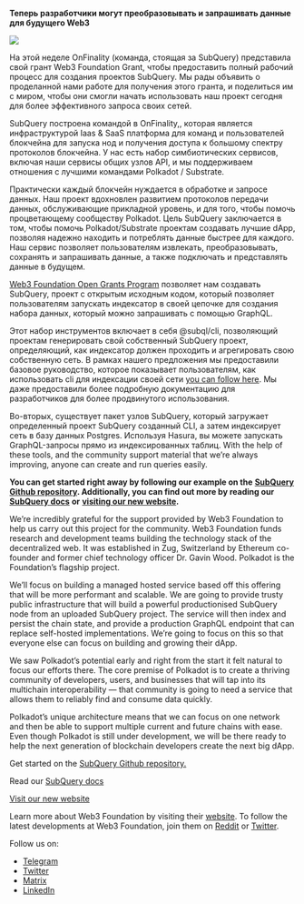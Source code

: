 
**Теперь разработчики могут преобразовывать и запрашивать данные для будущего Web3**

![](https://miro.medium.com/max/1400/1*f9Jw37LjUGu8P8W39cjDYw.png)

На этой неделе OnFinality (команда, стоящая за SubQuery) представила свой грант Web3 Foundation Grant, чтобы предоставить полный рабочий процесс для создания проектов SubQuery. Мы рады объявить о проделанной нами работе для получения этого гранта, и поделиться им с миром, чтобы они смогли начать использовать наш проект сегодня для более эффективного запроса своих сетей.

SubQuery построена командой в OnFinality,, которая является инфраструктурой Iaas & SaaS платформа для команд и пользователей блокчейна для запуска нод и получения доступа к большому спектру протоколов блокчейна. У нас есть набор симбиотических сервисов, включая наши сервисы общих узлов API, и мы поддерживаем отношения с лучшими командами Polkadot / Substrate.

Практически каждый блокчейн нуждается в обработке и запросе данных. Наш проект вдохновлен развитием протоколов передачи данных, обслуживающие прикладной уровень, и для того, чтобы помочь процветающему сообществу Polkadot. Цель SubQuery заключается в том, чтобы помочь Polkadot/Substrate проектам создавать лучшие dApp, позволяя надежно находить и потреблять данные быстрее для каждого. Наш сервис позволяет пользователям извлекать, преобразовывать, сохранять и запрашивать данные, а также подключать и представлять данные в будущем.

[Web3 Foundation Open Grants Program](https://github.com/w3f/Open-Grants-Program/pull/136) позволяет нам создавать SubQuery, проект с открытым исходным кодом, который позволяет пользователям запускать индексатор в своей цепочке для создания набора данных, который можно запрашивать с помощью GraphQL.

Этот набор инструментов включает в себя @subql/cli, позволяющий проектам генерировать свой собственный SubQuery проект, определяющий, как индексатор должен проходить и агрегировать свою собственную сеть. В рамках нашего предложения мы предоставили базовое руководство, которое показывает пользователям, как использовать cli для индексации своей сети [you can follow here](https://doc.subquery.network/quickstart.html). Мы даже предоставили более подробную документацию для разработчиков для более продвинутого использования.

Во-вторых, существует пакет узлов SubQuery, который загружает определенный проект SubQuery созданный CLI, а затем индексирует сеть в базу данных Postgres. Используя Hasura, вы можете запускать GraphQL-запросы прямо из индексированных таблиц. With the help of these tools, and the community support material that we’re always improving, anyone can create and run queries easily.

**You can get started right away by following our example on the** [**SubQuery Github repository**](https://github.com/OnFinality-io/subql)**. Additionally, you can find out more by reading our** [**SubQuery docs**](https://doc.subquery.network/) **or** [**visiting our new website**](https://subquery.network/)**.**

We’re incredibly grateful for the support provided by Web3 Foundation to help us carry out this project for the community. Web3 Foundation funds research and development teams building the technology stack of the decentralized web. It was established in Zug, Switzerland by Ethereum co-founder and former chief technology officer Dr. Gavin Wood. Polkadot is the Foundation’s flagship project.

We’ll focus on building a managed hosted service based off this offering that will be more performant and scalable. We are going to provide trusty public infrastructure that will build a powerful productionised SubQuery node from an uploaded SubQuery project. The service will then index and persist the chain state, and provide a production GraphQL endpoint that can replace self-hosted implementations. We’re going to focus on this so that everyone else can focus on building and growing their dApp.

We saw Polkadot’s potential early and right from the start it felt natural to focus our efforts there. The core premise of Polkadot is to create a thriving community of developers, users, and businesses that will tap into its multichain interoperability — that community is going to need a service that allows them to reliably find and consume data quickly.

Polkadot’s unique architecture means that we can focus on one network and then be able to support multiple current and future chains with ease. Even though Polkadot is still under development, we will be there ready to help the next generation of blockchain developers create the next big dApp.

Get started on the [SubQuery Github repository.](https://github.com/OnFinality-io/subql)

Read our [SubQuery docs](https://doc.subquery.network/)

[Visit our new website](https://subquery.network/)

Learn more about Web3 Foundation by visiting their [website](https://web3.foundation/). To follow the latest developments at Web3 Foundation, join them on [Reddit](https://www.reddit.com/r/dot/) or [Twitter](https://twitter.com/web3foundation).

Follow us on:

-   [Telegram](https://t.me/subquerynetwork)
-   [Twitter](https://twitter.com/subquerynetwork)
-   [Matrix](https://matrix.to/#/%23subquery:matrix.org)
-   [LinkedIn](https://www.linkedin.com/company/subquery)